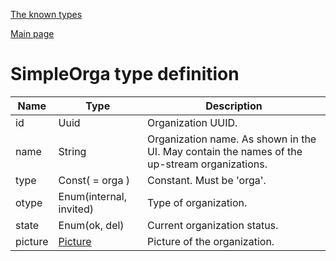 
[The known types](./README.md)

[Main page](../README.md)

# SimpleOrga type definition

Name    |   Type  |  Description
--------|---------|-------------
id | Uuid | Organization UUID.
name | String | Organization name. As shown in the UI. May contain the names of the up-stream organizations.
type | Const( = orga ) | Constant. Must be 'orga'.
otype | Enum(internal, invited) | Type of organization.
state | Enum(ok, del) | Current organization status.
picture | [Picture](../types/Picture.md) | Picture of the organization.


